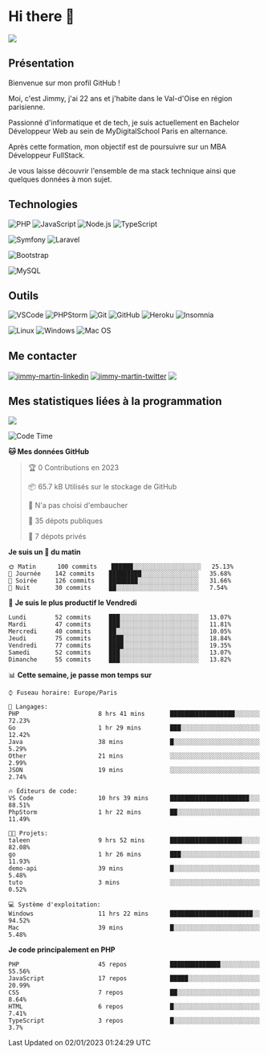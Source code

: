 # Hi there 👋

![](https://komarev.com/ghpvc/?username=jimmy-martin&color=1a1b27)

<!--
**jimmy-martin/jimmy-martin** is a ✨ _special_ ✨ repository because its `README.md` (this file) appears on your GitHub profile.

Here are some ideas to get you started:

- 🔭 I’m currently working on ...
- 🌱 I’m currently learning ...
- 👯 I’m looking to collaborate on ...
- 🤔 I’m looking for help with ...
- 💬 Ask me about ...
- 📫 How to reach me: ...
- 😄 Pronouns: ...
- ⚡ Fun fact: ...
-->

## Présentation

Bienvenue sur mon profil GitHub !

Moi, c'est Jimmy, j'ai 22 ans et j'habite dans le Val-d'Oise en région parisienne.

Passionné d'informatique et de tech, je suis actuellement en Bachelor Développeur Web au sein de MyDigitalSchool Paris en alternance.

Après cette formation, mon objectif est de poursuivre sur un MBA Développeur FullStack.

Je vous laisse découvrir l'ensemble de ma stack technique ainsi que quelques données à mon sujet.

## Technologies

<div>

![PHP](https://img.shields.io/badge/PHP-777BB4?style=for-the-badge&logo=php&logoColor=white) ![JavaScript](https://img.shields.io/badge/JavaScript-F7DF1E?style=for-the-badge&logo=javascript&logoColor=black) ![Node.js](https://img.shields.io/badge/Node.js-43853D?style=for-the-badge&logo=node.js&logoColor=white) ![TypeScript](https://img.shields.io/badge/TypeScript-007ACC?style=for-the-badge&logo=typescript&logoColor=white)

</div>
<div>

![Symfony](https://img.shields.io/badge/Symfony-092E20?style=for-the-badge&logo=symfony&logoColor=white) ![Laravel](https://img.shields.io/badge/Laravel-FF2D20?style=for-the-badge&logo=laravel&logoColor=white)

</div>
<div>

![Bootstrap](https://img.shields.io/badge/Bootstrap-563D7C?style=for-the-badge&logo=bootstrap&logoColor=white)

</div>
<div>

![MySQL](https://img.shields.io/badge/MySQL-4479A1?style=for-the-badge&logo=mysql&logoColor=white)

</div>

## Outils

![VSCode](https://img.shields.io/badge/VSCode-007ACC?style=for-the-badge&logo=visual-studio-code&logoColor=white)
![PHPStorm](http://img.shields.io/badge/-PHPStorm-181717?style=for-the-badge&logo=phpstorm&logoColor=white)
![Git](https://img.shields.io/badge/Git-E44C30?style=for-the-badge&logo=git&logoColor=white)
![GitHub](https://img.shields.io/badge/GitHub-100000?style=for-the-badge&logo=github&logoColor=white)
![Heroku](https://img.shields.io/badge/Heroku-6762a6?style=for-the-badge&logo=heroku&logoColor=white)
![Insomnia](https://img.shields.io/badge/Insomnia-5600cd?style=for-the-badge&logo=insomnia&logoColor=white)

![Linux](https://img.shields.io/badge/Linux-FCC624?style=for-the-badge&logo=linux&logoColor=white)
![Windows](https://img.shields.io/badge/Windows-0078D6?style=for-the-badge&logo=windows&logoColor=white)
![Mac OS](https://img.shields.io/badge/mac%20os-000000?style=for-the-badge&logo=apple&logoColor=white)

## Me contacter

<p>
<a href="https://www.linkedin.com/in/jimmy-martin-dev/" target="blank"><img align="center" src="https://img.shields.io/badge/-LinkedIn-0077B5?style=for-the-badge&logo=Linkedin&logoColor=white&link=https://www.linkedin.com/in/jimmy-martin-dev/" alt="jimmy-martin-linkedin"/></a>
<a href="https://twitter.com/jimmydev_" target="blank"><img align="center" src="https://img.shields.io/badge/-Twitter-1DA1F2?style=for-the-badge&logo=Twitter&logoColor=white&link=https://twitter.com/jimmydev_" alt="jimmy-martin-twitter"/></a>
 <a href="mailto:jimmy.martin952@gmail.com" target="blank"><img align="center" src="https://img.shields.io/badge/gmail-D14836?style=for-the-badge&logo=gmail&logoColor=white" /></a>
</p>

## Mes statistiques liées à la programmation

<a href="https://github-readme-stats.vercel.app/api/top-langs/?username=jimmy-martin&layout=compact">
  <img align="center" src="https://github-readme-stats.vercel.app/api/top-langs/?username=jimmy-martin&layout=compact"/>
</a>



<!--START_SECTION:waka-->
![Code Time](http://img.shields.io/badge/Code%20Time-1%2C374%20hrs%2035%20mins-blue)

**🐱 Mes données GitHub** 

> 🏆 0 Contributions en 2023
 > 
> 📦 65.7 kB Utilisés sur le stockage de GitHub 
 > 
> 🚫 N'a pas choisi d'embaucher
 > 
> 📜 35 dépots publiques 
 > 
> 🔑 7 dépots privés  
 > 
**Je suis un 🐤 du matin** 

```text
🌞 Matin      100 commits    ██████░░░░░░░░░░░░░░░░░░░   25.13% 
🌆 Journée    142 commits    █████████░░░░░░░░░░░░░░░░   35.68% 
🌃 Soirée     126 commits    ████████░░░░░░░░░░░░░░░░░   31.66% 
🌙 Nuit       30 commits     ██░░░░░░░░░░░░░░░░░░░░░░░   7.54%

```
📅 **Je suis le plus productif le Vendredi** 

```text
Lundi        52 commits     ███░░░░░░░░░░░░░░░░░░░░░░   13.07% 
Mardi        47 commits     ███░░░░░░░░░░░░░░░░░░░░░░   11.81% 
Mercredi     40 commits     ██░░░░░░░░░░░░░░░░░░░░░░░   10.05% 
Jeudi        75 commits     ████░░░░░░░░░░░░░░░░░░░░░   18.84% 
Vendredi     77 commits     ████░░░░░░░░░░░░░░░░░░░░░   19.35% 
Samedi       52 commits     ███░░░░░░░░░░░░░░░░░░░░░░   13.07% 
Dimanche     55 commits     ███░░░░░░░░░░░░░░░░░░░░░░   13.82%

```


📊 **Cette semaine, je passe mon temps sur** 

```text
⌚︎ Fuseau horaire: Europe/Paris

💬 Langages: 
PHP                      8 hrs 41 mins       ██████████████████░░░░░░░   72.23% 
Go                       1 hr 29 mins        ███░░░░░░░░░░░░░░░░░░░░░░   12.42% 
Java                     38 mins             █░░░░░░░░░░░░░░░░░░░░░░░░   5.29% 
Other                    21 mins             ░░░░░░░░░░░░░░░░░░░░░░░░░   2.99% 
JSON                     19 mins             ░░░░░░░░░░░░░░░░░░░░░░░░░   2.74%

🔥 Éditeurs de code: 
VS Code                  10 hrs 39 mins      ██████████████████████░░░   88.51% 
PhpStorm                 1 hr 22 mins        ██░░░░░░░░░░░░░░░░░░░░░░░   11.49%

🐱‍💻 Projets: 
taleen                   9 hrs 52 mins       ████████████████████░░░░░   82.08% 
go                       1 hr 26 mins        ███░░░░░░░░░░░░░░░░░░░░░░   11.93% 
demo-api                 39 mins             █░░░░░░░░░░░░░░░░░░░░░░░░   5.48% 
tuto                     3 mins              ░░░░░░░░░░░░░░░░░░░░░░░░░   0.52%

💻 Système d'exploitation: 
Windows                  11 hrs 22 mins      ███████████████████████░░   94.52% 
Mac                      39 mins             █░░░░░░░░░░░░░░░░░░░░░░░░   5.48%

```

**Je code principalement en PHP** 

```text
PHP                      45 repos            ██████████████░░░░░░░░░░░   55.56% 
JavaScript               17 repos            █████░░░░░░░░░░░░░░░░░░░░   20.99% 
CSS                      7 repos             ██░░░░░░░░░░░░░░░░░░░░░░░   8.64% 
HTML                     6 repos             █░░░░░░░░░░░░░░░░░░░░░░░░   7.41% 
TypeScript               3 repos             █░░░░░░░░░░░░░░░░░░░░░░░░   3.7%

```



 Last Updated on 02/01/2023 01:24:29 UTC
<!--END_SECTION:waka-->


